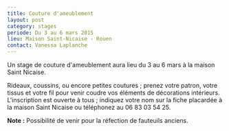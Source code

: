 ```yaml
---
title: Couture d'ameublement
layout: post
category: stages
periode: Du 3 au 6 mars 2015
lieu: Maison Saint-Nicaise - Rouen
contact: Vanessa Laplanche
---
```


Un stage de couture d'ameublement aura lieu du 3 au 6 mars à la maison Saint Nicaise.

Rideaux, coussins, ou encore petites coutures ; prenez votre patron, votre tissus et votre fil pour venir coudre vos éléments de décorations intérieurs.
L'inscription est ouverte à tous ; indiquez votre nom sur la fiche placardée à la maison Saint Nicaise ou téléphonez au 06 83 03 54 25.

**Note :** Possibilité de venir pour la réfection de fauteuils anciens.
